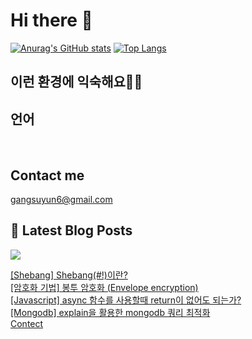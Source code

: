 # Hi there 👋

[![Anurag's GitHub stats](https://github-readme-stats.vercel.app/api?username=rkdden)](https://github.com/anuraghazra/github-readme-stats)
[![Top Langs](https://github-readme-stats.vercel.app/api/top-langs/?username=rkdden&layout=compact&hide=r,jupyter%20notebook,c%23&exclude_repo=roharui.github.io)](https://github.com/anuraghazra/github-readme-stats)

## 이런 환경에 익숙해요✍🏼

## 언어

<p>
  <img alt="" src= "https://img.shields.io/badge/JavaScript-F7DF1E?style=flat-square&logo=JavaScript&logoColor=white"/> 
  <img alt="" src= "https://img.shields.io/badge/TypeScript-black?logo=typescript&logoColor=blue"/>
</p>

## Contact me

gangsuyun6@gmail.com

## 📕 Latest Blog Posts
<p>
    <a href="https://systorage.tistory.com/"><img src="https://img.shields.io/badge/Blog-FF5722?style=flat-square&logo=Blogger&logoColor=white"/></a><br>
</p>

<a href=https://systorage.tistory.com/entry/Shebang-Shebang%EC%9D%B4%EB%9E%80>[Shebang] Shebang(#!)이란?</a></br><a href=https://systorage.tistory.com/entry/%EC%95%94%ED%98%B8%ED%99%94-%EA%B8%B0%EB%B2%95-%EB%B4%89%ED%88%AC-%EC%95%94%ED%98%B8%ED%99%94-Envelope-encryption>[암호화 기법] 봉투 암호화 (Envelope encryption)</a></br><a href=https://systorage.tistory.com/entry/Javascript-async-%ED%95%A8%EC%88%98%EB%A5%BC-%EC%82%AC%EC%9A%A9%ED%95%A0%EB%95%8C-return%EC%9D%B4-%EC%97%86%EC%96%B4%EB%8F%84-%EB%90%98%EB%8A%94%EA%B0%80>[Javascript] async 함수를 사용할때 return이 없어도 되는가?</a></br><a href=https://systorage.tistory.com/entry/Mongodb-explain%EC%9D%84-%ED%99%9C%EC%9A%A9%ED%95%9C-mongodb-%EC%BF%BC%EB%A6%AC-%EC%B5%9C%EC%A0%81%ED%99%94>[Mongodb] explain을 활용한 mongodb 쿼리 최적화</a></br><a href=https://systorage.tistory.com/notice/178>Contect</a></br>
